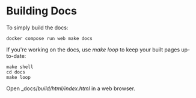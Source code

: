 # Building Docs

To simply build the docs:

```
docker compose run web make docs
```

If you're working on the docs, use _make loop_ to keep your built pages
up-to-date:

```
make shell
cd docs
make loop
```

Open _docs/_build/html/index.html_ in a web browser.

